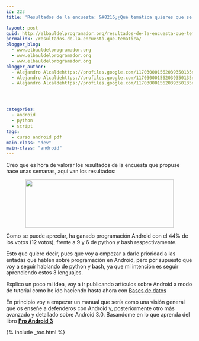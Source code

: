 ```yaml
---
id: 223
title: 'Resultados de la encuesta: &#8216;¿Qué temática quieres que se trate en el blog?&#8217;'

layout: post
guid: http://elbauldelprogramador.org/resultados-de-la-encuesta-que-tematica-quieres-que-se-trate-en-el-blog/
permalink: /resultados-de-la-encuesta-que-tematica/
blogger_blog:
  - www.elbauldelprogramador.org
  - www.elbauldelprogramador.org
  - www.elbauldelprogramador.org
blogger_author:
  - Alejandro Alcaldehttps://profiles.google.com/117030001562039350135noreply@blogger.com
  - Alejandro Alcaldehttps://profiles.google.com/117030001562039350135noreply@blogger.com
  - Alejandro Alcaldehttps://profiles.google.com/117030001562039350135noreply@blogger.com




categories:
  - android
  - python
  - script
tags:
  - curso android pdf
main-class: "dev"
main-class: "android"
---
```

<div class="icoso">
</div>

Creo que es hora de valorar los resultados de la encuesta que propuse hace unas semanas, aqui van los resultados:

<div class="separator" style="clear: both; text-align: center;">
  <a href="https://2.bp.blogspot.com/-vKzrgelKoZQ/TfeF6FiU37I/AAAAAAAAAmE/7C40FzXjBro/s1600/Resuldatosencuesta.png" imageanchor="1" style="margin-left:1em; margin-right:1em"><img border="0" height="129" width="400" src="https://2.bp.blogspot.com/-vKzrgelKoZQ/TfeF6FiU37I/AAAAAAAAAmE/7C40FzXjBro/s400/Resuldatosencuesta.png" /></a>
</div>

Como se puede apreciar, ha ganado programación Android con el 44% de los votos (12 votos), frente a 9 y 6 de python y bash respectivamente.

Esto que quiere decir, pues que voy a empezar a darle prioridad a las entadas que hablen sobre programación en Android, pero por supuesto que voy a seguir hablando de python y bash, ya que mi intención es seguir aprendiendo estos 3 lenguajes.

Explico un poco mi idea, voy a ir publicando artículos sobre Android a modo de tutorial como he ido haciendo hasta ahora con [Bases de datos][1]

En principio voy a empezar un manual que sería como una visión general que os enseñe a defenderos con Android y, posteriormente otro más avanzado y detallado sobre Android 3.0. Basandome en lo que aprenda del libro [**Pro Android 3**][2]



 [1]: /bases-de-datos
 [2]: /pro-android-3-aprende-fondo-todo-lo-que

{% include _toc.html %}
